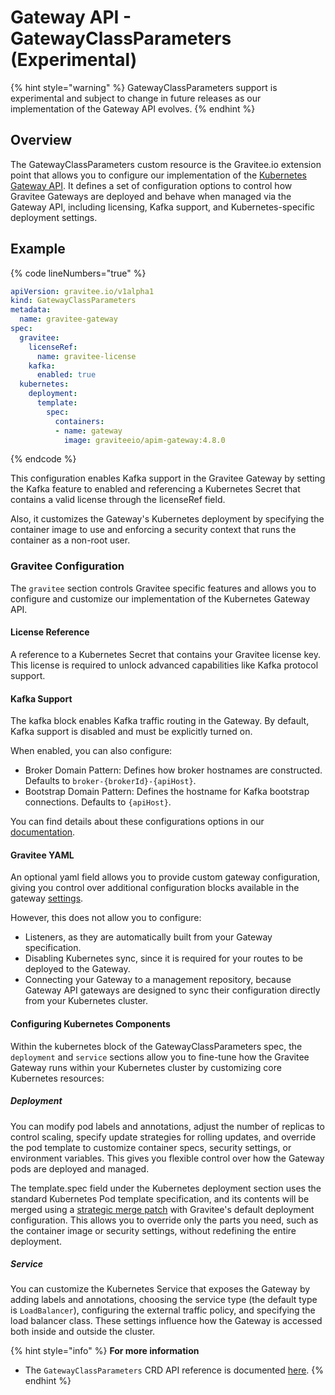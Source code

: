 # Gateway API - GatewayClassParameters (Experimental)


{% hint style="warning" %}
GatewayClassParameters support is experimental and subject to change in future releases as our implementation of the Gateway API evolves.
{% endhint %}

## Overview

The GatewayClassParameters custom resource is the Gravitee.io extension point that allows you to configure our implementation of the [Kubernetes Gateway API](https://gateway-api.sigs.k8s.io/). It defines a set of configuration options to control how Gravitee Gateways are deployed and behave when managed via the Gateway API, including licensing, Kafka support, and Kubernetes-specific deployment settings.

## Example

{% code lineNumbers="true" %}
```yaml
apiVersion: gravitee.io/v1alpha1
kind: GatewayClassParameters
metadata:
  name: gravitee-gateway
spec:
  gravitee:
    licenseRef:
      name: gravitee-license
    kafka:
      enabled: true
  kubernetes:
    deployment:
      template:
        spec:
          containers:
          - name: gateway
            image: graviteeio/apim-gateway:4.8.0
```
{% endcode %}

This configuration enables Kafka support in the Gravitee Gateway by setting the Kafka feature to enabled and referencing a Kubernetes Secret that contains a valid license through the licenseRef field.

Also, it customizes the Gateway's Kubernetes deployment by specifying the container image to use and enforcing a security context that runs the container as a non-root user.

### Gravitee Configuration

The `gravitee` section controls Gravitee specific features and allows you to configure and customize our implementation of the Kubernetes Gateway API.

#### License Reference

A reference to a Kubernetes Secret that contains your Gravitee license key. This license is required to unlock advanced capabilities like Kafka protocol support.

#### Kafka Support

The kafka block enables Kafka traffic routing in the Gateway. By default, Kafka support is disabled and must be explicitly turned on.

When enabled, you can also configure:

  - Broker Domain Pattern: Defines how broker hostnames are constructed. Defaults to `broker-{brokerId}-{apiHost}`.
  - Bootstrap Domain Pattern: Defines the hostname for Kafka bootstrap connections. Defaults to `{apiHost}`.

You can find details about these configurations options in our [documentation](https://documentation.gravitee.io/apim/kafka-gateway/configure-the-kafka-gateway-and-client).

#### Gravitee YAML

An optional yaml field allows you to provide custom gateway configuration, giving you control over additional configuration blocks available in the gateway [settings](https://documentation.gravitee.io/apim/configure-apim/apim-components/gravitee-gateway).

However, this does not allow you to configure:

  - Listeners, as they are automatically built from your Gateway specification.
  - Disabling Kubernetes sync, since it is required for your routes to be deployed to the Gateway.
  - Connecting your Gateway to a management repository, because Gateway API gateways are designed to sync their configuration directly from your Kubernetes cluster.

#### Configuring Kubernetes Components

Within the kubernetes block of the GatewayClassParameters spec, the `deployment` and `service` sections allow you to fine-tune how the Gravitee Gateway runs within your Kubernetes cluster by customizing core Kubernetes resources:

##### Deployment

You can modify pod labels and annotations, adjust the number of replicas to control scaling, specify update strategies for rolling updates, and override the pod template to customize container specs, security settings, or environment variables. This gives you flexible control over how the Gateway pods are deployed and managed.

The template.spec field under the Kubernetes deployment section uses the standard Kubernetes Pod template specification, and its contents will be merged using a [strategic merge patch](https://kubernetes.io/docs/tasks/manage-kubernetes-objects/update-api-object-kubectl-patch/) with Gravitee's default deployment configuration. This allows you to override only the parts you need, such as the container image or security settings, without redefining the entire deployment.

##### Service

You can customize the Kubernetes Service that exposes the Gateway by adding labels and annotations, choosing the service type (the default type is `LoadBalancer`), configuring the external traffic policy, and specifying the load balancer class. These settings influence how the Gateway is accessed both inside and outside the cluster.

{% hint style="info" %}
**For more information**

* The `GatewayClassParameters` CRD API reference is documented [here](../../reference/api-reference.md).
{% endhint %}
